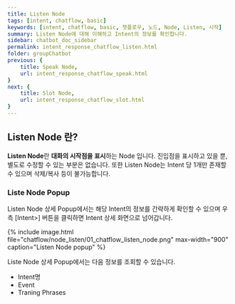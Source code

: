 ```yaml
---
title: Listen Node
tags: [intent, chatflow, basic]
keywords: [intent, chatflow, basic, 챗플로우, 노드, Node, Listen, 시작]
summary: Listen Node에 대해 이해하고 Intent의 정보를 확인합니다.
sidebar: chatbot_doc_sidebar
permalink: intent_response_chatflow_listen.html
folder: groupChatbot
previous: {
    title: Speak Node,
    url: intent_response_chatflow_speak.html
}
next: {
    title: Slot Node,
    url: intent_response_chatflow_slot.html
}
---
```


## Listen Node 란?

**Listen Node**란 **대화의 시작점을 표시**하는 Node 입니다. 진입점을 표시하고 있을 뿐, 별도로 수정할 수 있는 부분은 없습니다. 또한 Listen Node는 Intent 당 1개만 존재할 수 있으며 삭제/복사 등이 불가능합니다.

### Liste Node Popup

Listen Node 상세 Popup에서는 해당 Intent의 정보를 간략하게 확인할 수 있으며 우측 [Intent>] 버튼을 클릭하면 Intent 상세 화면으로 넘어갑니다.

{% include image.html file="chatflow/node_listen/01_chatflow_listen_node.png" max-width="900" caption="Listen Node popup" %}

Liste Node 상세 Popup에서는 다음 정보를 조회할 수 있습니다.

- Intent명
- Event
- Traning Phrases








